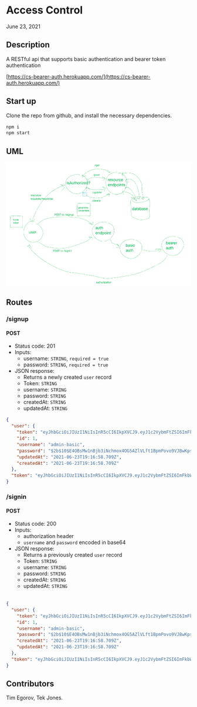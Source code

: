 # Access Control

June 23, 2021

## Description

A RESTful api that supports basic authentication and bearer token authentication

[https://cs-bearer-auth.herokuapp.com/](https://cs-bearer-auth.herokuapp.com/)

## Start up

Clone the repo from github, and install the necessary dependencies.

```BASH
npm i
npm start
```

## UML

![Basic authentication process](UML.png)

## Routes

### /signup

#### POST

* Status code: 201
* Inputs:
  * username: `STRING`, `required = true`
  * password: `STRING`, `required = true`
* JSON response:
  * Returns a newly created `user` record
  * Token: `STRING`
  * username: `STRING`
  * password: `STRING`
  * createdAt: `STRING`
  * updatedAt: `STRING`

```JSON
{
  "user": {
    "token": "eyJhbGciOiJIUzI1NiIsInR5cCI6IkpXVCJ9.eyJ1c2VybmFtZSI6ImFkbWluLWJhc2ljIiwiaWF0IjoxNjI0NDc1ODE4fQ.YuADsDdEwndhzw1xD2slDZN87LiIsLzZc5xdacKslrM",
    "id": 1,
    "username": "admin-basic",
    "password": "$2b$10$E4OBsMw1nBjb3iNchmox4OG5AZlVLft1BpmPovo9VJBwKpspQMwK.",
    "updatedAt": "2021-06-23T19:16:58.709Z",
    "createdAt": "2021-06-23T19:16:58.709Z"
  },
  "token": "eyJhbGciOiJIUzI1NiIsInR5cCI6IkpXVCJ9.eyJ1c2VybmFtZSI6ImFkbWluLWJhc2ljIiwiaWF0IjoxNjI0NDc1ODE4fQ.YuADsDdEwndhzw1xD2slDZN87LiIsLzZc5xdacKslrM"
}
```

### /signin

#### POST

* Status code: 200
* Inputs:
  * authorization header
  * `username` and `password` encoded in base64
* JSON response:
  * Returns a previously created `user` record
  * Token: `STRING`
  * username: `STRING`
  * password: `STRING`
  * createdAt: `STRING`
  * updatedAt: `STRING`

```JSON

{
  "user": {
    "token": "eyJhbGciOiJIUzI1NiIsInR5cCI6IkpXVCJ9.eyJ1c2VybmFtZSI6ImFkbWluLWJhc2ljIiwiaWF0IjoxNjI0NDc1ODUyfQ.Az1VkhEQLmS2-IRoaE7MDKIOpFKWoY-ITRK6_SP9Mqk",
    "id": 1,
    "username": "admin-basic",
    "password": "$2b$10$E4OBsMw1nBjb3iNchmox4OG5AZlVLft1BpmPovo9VJBwKpspQMwK.",
    "createdAt": "2021-06-23T19:16:58.709Z",
    "updatedAt": "2021-06-23T19:16:58.709Z"
  },
  "token": "eyJhbGciOiJIUzI1NiIsInR5cCI6IkpXVCJ9.eyJ1c2VybmFtZSI6ImFkbWluLWJhc2ljIiwiaWF0IjoxNjI0NDc1ODUyfQ.Az1VkhEQLmS2-IRoaE7MDKIOpFKWoY-ITRK6_SP9Mqk"
}
```

## Contributors

Tim Egorov, Tek Jones.

<!--  -->